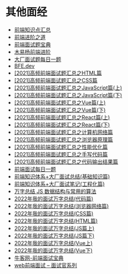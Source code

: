 # 其他面经
* [前端知识点汇总](https://www.yuque.com/baiyueguang-rfnbu/tr4d0i)
* [前端进阶之道](https://yuchengkai.cn/)
* [前端面试题宝典](https://fe.ecool.fun/)
* [木易杨前端进阶](https://muyiy.cn/)
* [大厂面试题每日一题](https://q.shanyue.tech/)
* [BFE.dev](https://bigfrontend.dev/zh)
* [[2021]高频前端面试题汇总之HTML篇](https://juejin.cn/post/6905294475539513352)
* [[2021]高频前端面试题汇总之CSS篇](https://juejin.cn/post/6905539198107942919)
* [[2021]高频前端面试题汇总之JavaScript篇(上)](https://juejin.cn/post/6940945178899251230)
* [[2021]高频前端面试题汇总之JavaScript篇(下)](https://juejin.cn/post/6941194115392634888)
* [[2021]高频前端面试题汇总之Vue篇(上)](https://juejin.cn/post/6919373017218809864)
* [[2021]高频前端面试题汇总之Vue篇(下)](https://juejin.cn/post/6964779204462247950/)
* [[2021]高频前端面试题汇总之React篇(上)](https://juejin.cn/post/6941546135827775525)
* [[2021]高频前端面试题汇总之React篇(下)](https://juejin.cn/post/6940942549305524238)
* [[2021]高频前端面试题汇总之计算机网络篇](https://juejin.cn/post/6908327746473033741)
* [[2021]高频前端面试题汇总之浏览器原理篇](https://juejin.cn/post/6916157109906341902/)
* [[2021]高频前端面试题汇总之性能优化篇](https://juejin.cn/post/6941278592215515143)
* [[2021]高频前端面试题汇总之手写代码篇](https://juejin.cn/post/6946136940164939813)
* [[2021]高频前端面试题汇总之代码输出结果篇](https://juejin.cn/post/6959043611161952269)
* [前端面试每日一题](https://github.com/codeteenager/everyday-insist)
* [前端知识体系+大厂面试总结(基础知识篇)](https://mp.weixin.qq.com/s/LPGEGIzTvy99yL_Jvxrh-Q)
* [前端知识体系+大厂面试笔记(工程化篇)](https://mp.weixin.qq.com/s/hKNNCm0lvKT10Ki07PpxnA)
* [万字总结 JS 数据结构与常用的算法](https://mp.weixin.qq.com/s/6XZYTw5xEv0RFfrxFgwN1Q)
* [2022年我的面试万字总结(代码篇)](https://juejin.cn/post/7151221875224346637)
* [2022年我的面试万字总结(浏览器网络篇)](https://juejin.cn/post/7149438206419664927)
* [2022年我的面试万字总结(CSS篇)](https://juejin.cn/post/7149716216167268366)
* [2022年我的面试万字总结(HTML篇)](https://juejin.cn/post/7150109570609152014)
* [2022年我的面试万字总结(JS篇上)](https://juejin.cn/post/7150462512817782815)
* [2022年我的面试万字总结(JS篇下)](https://juejin.cn/post/7150861842888261668)
* [2022年我的面试万字总结(Vue上)](https://juejin.cn/post/7151597651719356446)
* [2022年我的面试万字总结(Vue下)](https://juejin.cn/post/7151604799077613599)
* [牛客网-前端面试宝典](https://www.nowcoder.com/tutorial/96/f5212664ab664984882b00635066ded2)
* [web前端面试 – 面试官系列](https://vue3js.cn/interview/)